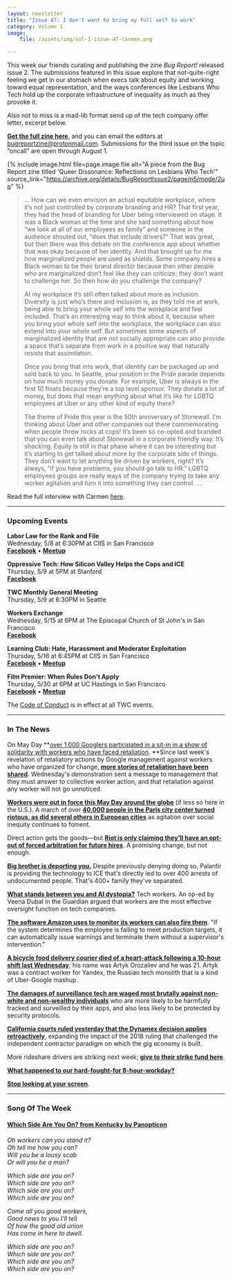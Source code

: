 ```yaml
---
layout: newsletter
title: "Issue 47: I don't want to bring my full self to work"
category: Volume 1
image:
    file: /assets/img/vol-1-issue-47-carmen.png

---
```


<!-- Content imported from: https://mailchi.mp/7066248d2ea9/tech-workers-coalition-update-1363253?e=dbff030191 -->

This week our friends curating and publishing the zine _Bug Report!_ released issue 2. The submissions featured in this issue explore that not-quite-right feeling we get in our stomach when execs talk about equity and working toward equal representation, and the ways conferences like Lesbians Who Tech hold up the corporate infrastructure of inequality as much as they provoke it.

<!--excerpt-->
  
Also not to miss is a mad-lib format send up of the tech company offer letter, excerpt below.  
  
[**Get the full zine here**](https://bugreportzine.noblogs.org/), and you can email the editors at bugreportzine@protonmail.com. Submissions for the third issue on the topic “oncall” are open through August 1.

{% include image.html
    file=page.image.file
    alt="A piece from the Bug Report zine titled 'Queer Dissonance: Reflections on Lesbians Who Tech'"
    source_link="https://archive.org/details/BugReportIssue2/page/n5/mode/2up"
%}

> ... How can we even envision an actual equitable workplace, where it’s not just controlled by corporate branding and HR? That first year, they had the head of branding for Uber being interviewed on stage. It was a Black woman at the time and she said something about how “we look at all of our employees as family” and someone in the audience shouted out, “does that include drivers?” That was great, but then there was this debate on the conference app about whether that was okay because of her identity. And that brought up for me how marginalized people are used as shields. Some company hires a Black woman to be their brand director because then other people who are marginalized don’t feel like they can criticize; they don’t want to challenge her. So then how do you challenge the company?
>
> At my workplace it’s still often talked about more as inclusion. Diversity is just who’s there and inclusion is, as they told me at work, being able to bring your whole self into the workplace and feel included. That’s an interesting way to think about it, because when you bring your whole self into the workplace, the workplace can also extend into your whole self. But sometimes some aspects of marginalized identity that are not socially appropriate can also provide a space that’s separate from work in a positive way that naturally resists that assimilation.
>
> Once you bring that into work, that identity can be packaged up and sold back to you. In Seattle, your position in the Pride parade depends on how much money you donate. For example, Uber is always in the first 10 floats because they’re a top level sponsor. They donate a lot of money, but does that mean anything about what it’s like for LGBTQ employees at Uber or any other kind of equity there?
>
> The theme of Pride this year is the 50th anniversary of Stonewall. I’m thinking about Uber and other companies out there commemorating when people threw rocks at cops! It’s been so co-opted and branded that you can even talk about Stonewall in a corporate friendly way. It’s shocking. Equity is still in that phase where it can be interesting but it’s starting to get talked about more by the corporate side of things. They don’t want to let anything be driven by workers, right? It’s always, “if you have problems, you should go talk to HR.” LGBTQ employees groups are really ways of the company trying to take any worker agitation and turn it into something they can control. ...
  
Read the full interview with Carmen&nbsp;[here](https://bugreportzine.noblogs.org/).&nbsp;&nbsp;

***

###  Upcoming Events

 **Labor Law for the Rank and File**  
Wednesday, 5/8 at 6:30PM at CIIS in San Francisco  
**[Facebook](https://www.facebook.com/events/1059041377639542/)**&nbsp;• [**Meetup**](https://www.meetup.com/Tech-Workers-Coalition/events/260882323/)

**Oppressive Tech: How Silicon Valley Helps the Cops and ICE**  
Thursday, 5/9 at 5PM at Stanford  
**[Facebook](https://www.facebook.com/events/1059041377639542/)**  
  
**TWC Monthly General Meeting**  
Thursday, 5/9 at 6:30PM in Seattle  
  
**Workers Exchange**  
Wednesday, 5/15 at 6PM at The Episcopal Church of St John's in San Francisco  
[**Facebook**](https://www.facebook.com/events/2215749915178344/)  
  
**Learning Club: Hate, Harassment and Moderator Exploitation**  
Thursday, 5/16 at 6:45PM at CIIS in San Francisco  
[**Facebook**](https://www.facebook.com/events/280599746151137/)&nbsp;• [**Meetup**](https://www.meetup.com/Tech-Workers-Coalition/events/260855234/)  
  
**Film Premier: When Rules Don't Apply**  
Thursday, 5/30 at 6PM at UC Hastings in San Francisco  
[**Facebook**](https://www.facebook.com/events/450546672154765/)&nbsp;• [**Meetup**](https://www.meetup.com/Tech-Workers-Coalition/events/260858861/)

The [Code of Conduct](https://techworkerscoalition.org/community-guide/) is in effect at all TWC events.

***

### In The News

On May Day **[over 1,000&nbsp;Googlers participated in a sit-in in a show of solidarity with workers who have faced retaliation](https://slate.com/technology/2019/05/google-employees-are-protesting-to-remain-the-companys-watchdog.html).&nbsp;**Since last week's revelation of retaliatory actions by Google management against workers who have organized for change, [**more stories of retaliation have been shared**](https://medium.com/@GoogleWalkout/retaliation-at-google-3df5674bc725). Wednesday's&nbsp;demonstration sent a message to management that they must answer to collective worker action, and that retaliation against any worker will not go unnoticed.&nbsp;  
  
[**Workers were out in force this May Day around the globe**](https://www.theguardian.com/news/gallery/2019/may/01/may-day-rallies-around-the-world-wednesday-top-photos) (if less so here in the U.S.). A march of over [**40,000 people in the Paris city center turned riotous, as did several others in European cities**](https://www.theguardian.com/world/2019/may/01/clashes-may-day-protesters-march-cities-across-europe-paris?CMP=Share_iOSApp_Other) as agitation over social inequity continues to foment.  
  
Direct action gets the goods—but [**Riot is only claiming they'll have an opt-out of forced arbitration for future hires**](https://www.gamesindustry.biz/articles/2019-05-03-riot-games-will-drop-mandatory-arbitration-following-walkout-threats). A promising change, but not enough.  
  
**[Big brother is deporting you.](https://theintercept.com/2019/05/02/peter-thiels-palantir-was-used-to-bust-hundreds-of-relatives-of-migrant-children-new-documents-show/)** Despite previously denying doing so, Palantir is providing the technology to ICE that's directly led to over 400 arrests of undocumented people. That's 400+ family they've separated.

**[What stands between you and AI dystopia?](https://www.theguardian.com/commentisfree/2019/may/03/ai-dystopia-google-activists)** Tech workers. An op-ed by Veena Dubal in the Guardian argued that workers are the most effective oversight function on tech companies.

[**The software Amazon uses to monitor its workers can also fire them**](https://www.insider.com/amazon-system-automatically-fires-warehouse-workers-time-off-task-2019-4). "If the system determines the employee is failing to meet production targets, it can automatically issue warnings and terminate them without a supervisor's intervention."  
  
[**A bicycle food delivery courier died of a heart-attack following a 10-hour shift last Wednesday**](https://www.themoscowtimes.com/2019/04/22/yandex-food-courier-reportedly-dies-from-over-exhaustion-sparking-outrage-in-russia-a65331); his name was&nbsp;Artyk Orozaliev and he was 21. Artyk was a contract worker for Yandex, the Russian tech monolith that is a kind of Uber-Google mashup.

[**The damages of surveillance tech are waged most brutally against non-white and non-wealthy individuals**](https://www.nytimes.com/2019/04/25/opinion/privacy-poverty.html) who are more likely to be harmfully tracked and surveilled by their apps, and also less likely to be protected by security protocols.  
  
[**California courts ruled yesterday that the Dynamex decision applies retroactively**](https://twitter.com/hassankanu/status/1123994721641226241), expanding the impact of the 2018 ruling that challenged the independent contractor paradigm on which the gig economy is built.&nbsp;&nbsp;  
  
More rideshare drivers are striking next week; [**give to their strike fund here**](https://www.gofundme.com/f/rideshare-drivers-5-8-strike-support).  
  
[**What happened to our hard-fought-for 8-hour-workday?**](https://www.washingtonpost.com/opinions/2019/05/01/hidden-global-workforce-that-is-still-fighting-an-eight-hour-workday/?noredirect=on&utm_term=.dd59dec81986)  
  
[**Stop looking at your screen**](https://www.newyorker.com/magazine/2019/04/29/what-it-takes-to-put-your-phone-away).

***

###  Song Of The Week

#### [Which Side Are You On? from Kentucky by Panopticon](https://thetruepanopticon.bandcamp.com/track/which-side-are-you-on)

_Oh workers can you stand it?_  
_Oh tell me how you can?_  
_Will you be a lousy scab_  
_Or will you be a man?_  

_Which side are you on?_  
_Which side are you on?_  
_Which side are you on?_  
_Which side are you on?_  

_Come all you good workers,_  
_Good news to you I'll tell_  
_Of how the good old union_  
_Has come in here to dwell._  

_Which side are you on?_  
_Which side are you on?_  
_Which side are you on?_  
_Which side are you on?_  
